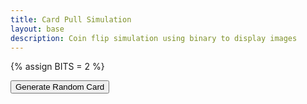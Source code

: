 ```yaml
---
title: Card Pull Simulation
layout: base
description: Coin flip simulation using binary to display images
---
```

{% assign BITS = 2 %}

<!DOCTYPE html>
<html>
<head>
	<title>Random Card Image Generator</title>
</head>
<body>
	<button onclick="generateRandomCard()">Generate Random Card</button>
	<div id="cardOutput"></div>

 <script>
	var cards = [
		{value: "Ace", suit: "Diamonds", image: "D1.png"},
		{value: "2", suit: "Diamonds", image: "D2.png"},
		{value: "3", suit: "Diamonds", image: "D3.png"},
        {value: "4", suit: "Diamonds", image: "D4.png"},
		{value: "5", suit: "Diamonds", image: "D5.png"},
		{value: "6", suit: "Diamonds", image: "D6.png"},
        {value: "7", suit: "Diamonds", image: "D7.png"},
		{value: "8", suit: "Diamonds", image: "D8.png"},
		{value: "9", suit: "Diamonds", image: "D9.png"},
        {value: "10", suit: "Diamonds", image: "D10.png"},
		{value: "Jack", suit: "Diamonds", image: "D11.png"},
		{value: "Queen", suit: "Diamonds", image: "D12.png"},
        {value: "King", suit: "Diamonds", image: "D13.png"},

        {value: "Ace", suit: "Clubs", image: "S1.png"},
		{value: "2", suit: "Clubs", image: "S2.png"},
		{value: "3", suit: "Clubs", image: "S3.png"},
        {value: "4", suit: "Clubs", image: "S4.png"},
		{value: "5", suit: "Clubs", image: "S5.png"},
		{value: "6", suit: "Clubs", image: "S6.png"},
        {value: "7", suit: "Clubs", image: "S7.png"},
		{value: "8", suit: "Clubs", image: "S8.png"},
		{value: "9", suit: "Clubs", image: "S9.png"},
        {value: "10", suit: "Clubs", image: "S10.png"},
		{value: "Jack", suit: "Clubs", image: "S11.png"},
		{value: "Queen", suit: "Clubs", image: "S12.png"},
        {value: "King", suit: "Clubs", image: "S13.png"},

        {value: "Ace", suit: "Hearts", image: "H1.png"},
		{value: "2", suit: "Hearts", image: "H2.png"},
		{value: "3", suit: "Hearts", image: "H3.png"},
        {value: "4", suit: "Hearts", image: "H4.png"},
		{value: "5", suit: "Hearts", image: "H5.png"},
		{value: "6", suit: "Hearts", image: "H6.png"},
        {value: "7", suit: "Hearts", image: "H7.png"},
		{value: "8", suit: "Hearts", image: "H8.png"},
		{value: "9", suit: "Hearts", image: "H9.png"},
        {value: "10", suit: "Hearts", image: "H10.png"},
		{value: "Jack", suit: "Hearts", image: "H11.png"},
		{value: "Queen", suit: "Hearts", image: "H12.png"},
        {value: "King", suit: "Hearts", image: "H13.png"},

        {value: "Ace", suit: "Spades", image: "C1.png"},
		{value: "2", suit: "Spades", image: "C2.png"},
		{value: "3", suit: "Spades", image: "C3.png"},
        {value: "4", suit: "Spades", image: "C4.png"},
		{value: "5", suit: "Spades", image: "C5.png"},
		{value: "6", suit: "Spades", image: "C6.png"},
        {value: "7", suit: "Spades", image: "C7.png"},
		{value: "8", suit: "Spades", image: "C8.png"},
		{value: "9", suit: "Spades", image: "C9.png"},
        {value: "10", suit: "Spades", image: "C10.png"},
		{value: "Jack", suit: "Spades", image: "C11.png"},
		{value: "Queen", suit: "Spades", image: "C12.png"},
        {value: "King", suit: "Spades", image: "C13.png"},

		
	];

	function generateRandomCard() {
		var randomCardIndex = Math.floor(Math.random() * cards.length);
		var randomCard = cards[randomCardIndex];
		var cardOutput = document.getElementById("cardOutput");
		cardOutput.innerHTML = '<img src="' + randomCard.image + '" alt="' + randomCard.value + ' of ' + randomCard.suit + '">';
	}
</script>
</body>
</html>